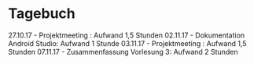 # Tagebuch

27.10.17 - Projektmeeting : Aufwand 1,5 Stunden
02.11.17 - Dokumentation Android Studio: Aufwand 1 Stunde 
03.11.17 - Projektmeeting : Aufwand 1,5 Stunden
07.11.17 -  Zusammenfassung Vorlesung 3: Aufwand 2 Stunden
